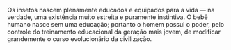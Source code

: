 ﻿Os insetos nascem plenamente educados e equipados para a vida — na verdade, uma existência muito estreita e puramente instintiva. O bebê humano nasce sem uma educação; portanto o homem possui o poder, pelo controle do treinamento educacional da geração mais jovem, de modificar grandemente o curso evolucionário da civilização.